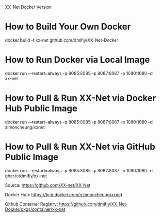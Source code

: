 XX-Net Docker Version

# How to Build Your Own Docker
docker build -t xx-net github.com/dmifly/XX-Net-Docker

# How to Run Docker via Local Image
docker run --restart=always -p 8085:8085 -p 8087:8087 -p 1080:1080 -d xx-net

# How to Pull & Run XX-Net via Docker Hub Public Image
docker run --restart=always -p 8085:8085 -p 8087:8087 -p 1080:1080 -d simoncheung/xxnet

# How to Pull & Run XX-Net via GitHub Public Image

docker run --restart=always -p 8085:8085 -p 8087:8087 -p 1080:1080 -d ghcr.io/dmifly/xx-net

Source:
https://github.com/XX-net/XX-Net

Docker Hub:
https://hub.docker.com/r/simoncheung/xxnet

Github Container Registry:
https://github.com/dmifly/XX-Net-Docker/pkgs/container/xx-net
